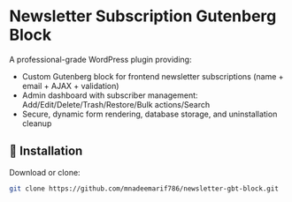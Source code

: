 # Newsletter Subscription Gutenberg Block

A professional-grade WordPress plugin providing:
- Custom Gutenberg block for frontend newsletter subscriptions (name + email + AJAX + validation)
- Admin dashboard with subscriber management: Add/Edit/Delete/Trash/Restore/Bulk actions/Search
- Secure, dynamic form rendering, database storage, and uninstallation cleanup

## 🚀 Installation 
Download or clone:
```bash
git clone https://github.com/mnadeemarif786/newsletter-gbt-block.git
